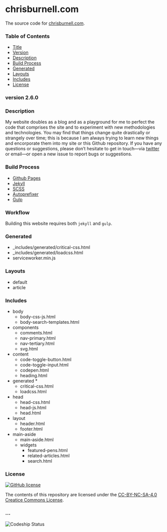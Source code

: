 # chrisburnell.com

The source code for [chrisburnell.com](https://chrisburnell.com/).


### Table of Contents

- [Title](#chrisburnellcom)
- [Version](#version-260)
- [Description](#description)
- [Build Process](#build-process)
- [Generated](#generated)
- [Layouts](#layouts)
- [Includes](#includes)
- [License](#license)


### version 2.6.0


### Description

My website doubles as a blog and as a playground for me to perfect the code that
comprises the site and to experiment with new methodologies and technologies.
You may find that things change quite drastically or strangely over time; this
is because I am always trying to learn new things and encorporate them into my
site or this Github repository. If you have any questions or suggestions, please
don’t hesitate to get in touch—via
[twitter](https://twitter.com/iamchrisburnell) or email—or open a new issue to
report bugs or suggestions.


### Build Process

- [Github Pages](http://pages.github.com)
- [Jekyll](http://jekyllrb.com)
- [SCSS](http://sass-lang.com)
- [Autoprefixer](https://github.com/ai/autoprefixer)
- [Gulp](http://gulpjs.com)


### Workflow

Building this website requires both `jekyll` and `gulp`.


### Generated

- _includes/generated/critical-css.html
- _includes/generated/loadcss.html
- serviceworker.min.js

### Layouts

- default
- article

### Includes

- body
  - body-css-js.html
  - body-search-templates.html
- components
  - comments.html
  - nav-primary.html
  - nav-tertiary.html
  - svg.html
- content
  - code-toggle-button.html
  - code-toggle-input.html
  - codepen.html
  - heading.html
- generated *
  - critical-css.html
  - loadcss.html
- head
  - head-css.html
  - head-js.html
  - head.html
- layout
  - header.html
  - footer.html
- main-aside
  - main-aside.html
  - widgets
    - featured-pens.html
    - related-articles.html
    - search.html


### License

[![GitHub license](https://img.shields.io/badge/license-CC_BY--NC--SA_4.0-blue.svg)](LICENSE)

The contents of this repository are licensed under the [CC-BY-NC-SA-4.0 Creatice Commons License](LICENSE).


### ...

![Codeship Status](https://codeship.com/projects/118727/status?branch=master)

